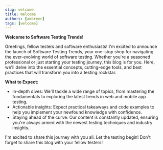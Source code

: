 ```yaml
---
slug: welcome
title: Welcome
authors: [ambreen]
tags: [welcome]
---
```


**Welcome to Software Testing Trends!**

Greetings, fellow testers and software enthusiasts! I'm excited to announce the launch of Software Testing Trends, your one-stop shop for navigating the ever-evolving world of software testing.
Whether you're a seasoned professional or just starting your testing journey, this blog is for you. Here, we'll delve into the essential concepts, cutting-edge tools, and best practices that will transform you into a testing rockstar.

**What to Expect:**
* In-depth dives: We'll tackle a wide range of topics, from mastering the fundamentals to exploring the latest trends in web and mobile app testing.
* Actionable insights: Expect practical takeaways and code examples to help you implement your newfound knowledge with confidence.
* Staying ahead of the curve: Our content is constantly updated, ensuring you're always armed with the newest testing techniques and industry insights.

I'm excited to share this journey with you all. Let the testing begin! Don't forget to share this blog with your fellow testers! 
